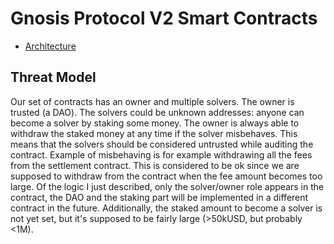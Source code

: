 # Gnosis Protocol V2 Smart Contracts

- [Architecture](architecture.md)

## Threat Model

Our set of contracts has an owner and multiple solvers. The owner is trusted (a DAO). The solvers could be unknown addresses: anyone can become a solver by staking some money. The owner is always able to withdraw the staked money at any time if the solver misbehaves. This means that the solvers should be considered untrusted while auditing the contract.
Example of misbehaving is for example withdrawing all the fees from the settlement contract. This is considered to be ok since we are supposed to withdraw from the contract when the fee amount becomes too large.
Of the logic I just described, only the solver/owner role appears in the contract, the DAO and the staking part will be implemented in a different contract in the future. Additionally, the staked amount to become a solver is not yet set, but it's supposed to be fairly large (>50kUSD, but probably <1M).
